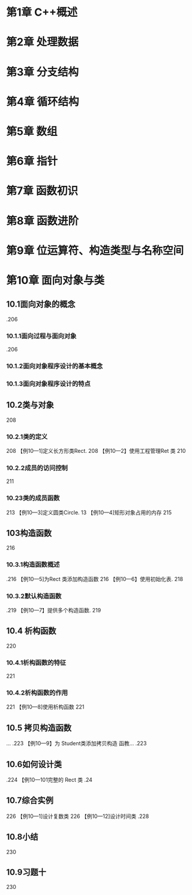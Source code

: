# 第1章  C++概述

# 第2章 处理数据

# 第3章 分支结构

# 第4章 循环结构

# 第5章 数组

# 第6章 指针

# 第7章 函数初识

# 第8章 函数进阶

# 第9章 位运算符、构造类型与名称空间

# 第10章 面向对象与类

## 10.1面向对象的概念

.206

### 10.1.1面向过程与面向对象

.206

### 10.1.2面向对象程序设计的基本概念

### 10.1.3面向对象程序设计的特点

## 10.2类与对象

208

### 10.2.1类的定义

208
【例10—1]定义长方形类Rect.
208
【例10—2】使用工程管理Ret 类
210

### 10.2.2成员的访问控制

211

### 10.23类的成员函数

213
【例10—3]定义圆类Circle.
13
【例10—4]矩形对象占用的内存
215

## 103构造函数

216

### 10.3.1构造函数概述

.216
【例10—5]为Rect 类添加构造函数
216
【例10—6】使用初始化表.
218

### 10.3.2默认构造函数

.219
【例10—7】提供多个构造函数.
219

## 10.4 析构函数

220

### 10.4.1析构函数的特征

221

### 10.4.2析构函数的作用

221
【例10—8]使用析构函数
221

## 10.5 拷贝构造函数

…
.223
【例10—9】为 Student类添加拷贝构造
函教…
.223

## 10.6如何设计类

.224
【例10—101完整的 Rect 类
.24

## 10.7综合实例

226
【例10—1]设计复数类
226
【例10—12]设计时间类
.228

## 10.8小结

230

## 10.9习题十

230











